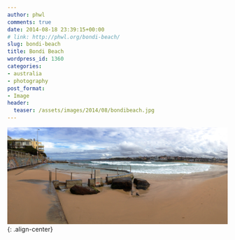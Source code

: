 ```yaml
---
author: phwl
comments: true
date: 2014-08-18 23:39:15+00:00
# link: http://phwl.org/bondi-beach/
slug: bondi-beach
title: Bondi Beach
wordpress_id: 1360
categories:
- australia
- photography
post_format:
- Image
header:
  teaser: /assets/images/2014/08/bondibeach.jpg
---
```


![](/assets/images/2014/08/bondibeach.jpg){: .align-center}
